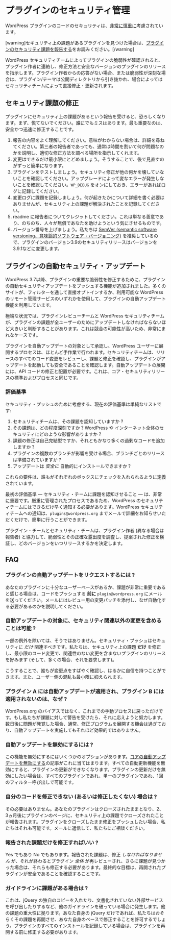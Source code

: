 <!-- 
# Managing Your Plugin's Security
 -->
# プラグインのセキュリティ管理

<!-- 
The security of code in WordPress plugins is taken [very seriously](https://wordpress.org/about/security/).
 -->
WordPress プラグインのコードのセキュリティは、[非常に慎重に](https://wordpress.org/about/security/)考慮されています。

<!-- 
[warning]If you have found a plugin with a security issue, please read [Reporting Plugin Security Issues](https://developer.wordpress.org/plugins/wordpress-org/plugin-security/reporting-plugin-security-issues/).[/warning]
 -->
[warning]セキュリティ上の課題があるプラグインを見つけた場合は、[プラグインのセキュリティ課題を報告する](https://developer.wordpress.org/plugins/wordpress-org/plugin-security/reporting-plugin-security-issues/)をお読みください。[/warning]

<!-- 
When a plugin vulnerability is verified by the WordPress Security Team, they contact the plugin author and direct them as to how to fix and release a secure version of the plugin. If there is a lack of response from the plugin author or if the vulnerability is severe, the plugin/theme is pulled from the public directory, and in some cases, fixed and updated directly by the Security Team.
 -->
WordPress セキュリティチームによってプラグインの脆弱性が確認されると、プラグイン作者に連絡し、修正方法と安全なバージョンのプラグインのリリースを指示します。プラグイン作者からの応答がない場合、または脆弱性が深刻な場合は、プラグイン/テーマは公開ディレクトリから引き抜かれ、場合によってはセキュリティチームによって直接修正・更新されます。

<!-- 
## Fixing Security Issues
 -->
## セキュリティ課題の修正

<!-- 
When you receive a report of security issues in your plugins, it can be terrifying. First, don't panic. Everyone makes mistakes. What matters most is fixing it safely and promptly.
 -->
プラグインにセキュリティ上の課題があるという報告を受けると、恐ろしくなります。まず、慌てないでください。誰にでもミスはあります。最も重要なのは、安全かつ迅速に修正することです。

<!-- 
1. Make sure you understand the report. If you're not sure what it means, ask for details. Even third-party reporters are usually willing to take the time to explain what's wrong and direct you where to research a proper fix.
2. Keep your changes as small as possible. This will make it much easier for you to review later on.
3. Test your plugin. Make sure the security fix doesn't break anything else. Make sure upgrading doesn't cause weird errors. Keep `WP_DEBUG` on and log any errors.
4. Document the issue in your change log. You don't need to include details on exactly what happened, but do document that a security issue was resolved.
5. Credit the reporter in your readme. This is just nice, and makes people more inclined to help you for free later on.
6. Bump your version number. We recommend [SemVer](https://semver.org/), so a security release for version 3.9 of your plugin would change the version to 3.9.1 and so on.
 -->
1. 報告の内容をよく理解してください。意味がわからない場合は、詳細を尋ねてください。第三者の報告者であっても、通常は時間を割いて何が問題なのかを説明し、適切な修正方法を調べる場所を指示してくれます。
2. 変更はできるだけ最小限にとどめましょう。そうすることで、後で見直すのがずっと簡単になります。
3. プラグインをテストしましょう。セキュリティ修正が他の何かを壊していないことを確認してください。アップグレードによって変なエラーが発生しないことを確認してください。`WP_DEBUG` をオンにしておき、エラーがあればログに記録してください。
4. 変更ログに課題を記録しましょう。何が起きたかについて詳細を書く必要はありませんが、セキュリティ上の課題が解決されたことを記録してください。
5. readme に報告者についてクレジットしてください。これは単なる善意であり、のちのち、人々が無償であなたを助けようという気にさせるものです。
6. バージョン番号を上げましょう。私たちは [SemVer (semantic software versioning、意味論的ソフトウェア・バージョニング)](https://semver.org/) を推奨しているので、プラグインのバージョン3.9のセキュリティリリースはバージョンを3.9.1などに変更します。

<!-- 
## Automatic Plugin Security Updates
 -->
## プラグインの自動セキュリティ・アップデート

<!-- 
Since WordPress 3.7, we have had the ability to push automatic security updates for plugins to fix critical vulnerabilities in plugins. Many sites have made use of the plugin automatic updates functionality, either by opting in directly through filters, or by using one of the many remote management services for WordPress that are available.
 -->
WordPress 3.7以降、プラグインの重要な脆弱性を修正するために、プラグインの自動セキュリティアップデートをプッシュする機能が追加されました。多くのサイトが、フィルターを通して直接オプトインするか、利用可能な WordPress のリモート管理サービスのいずれかを使用して、プラグインの自動アップデート機能を利用しています。

<!-- 
In extreme situations, the Plugin Review Team and the WordPress Security Team may determine a plugin issue is great enough that it must be updated for all users. This is exceptionally rare, as the potential for conflicts is high.
 -->
極端な状況では、プラグインレビューチームと WordPress セキュリティチームが、プラグインの課題が全ユーザーのためにアップデートしなければならないほど大きいと判断することがあります。これは競合の可能性が高いため、非常にまれなケースです。

<!-- 
The process of approving a plugin for an automatic update, and rolling it out to WordPress users, is highly manual. The security team reviews all code changes in the release, verifies the issue and the fix, and confirms the plugin is safe to trigger an update. Rolling out an automatic update requires modification and deployment of the API code. This is the same standard and process for a core security release.
 -->
プラグインを自動アップデートの対象として承認し、WordPress ユーザーに展開するプロセスは、ほとんど手作業で行われます。セキュリティチームは、リリースのすべてのコード変更をレビューし、課題と修正を確認し、プラグインがアップデートを起動しても安全であることを確認します。自動アップデートの展開には、API コードの修正と配置が必要です。これは、コア・セキュリティリリースの標準およびプロセスと同じです。

<!-- 
### Criteria
 -->
### 評価基準

<!-- 
The current criteria we take into consideration for a security push is a simple list:
 -->
セキュリティ・プッシュのために考慮する、現在の評価基準は単純なリストです:

<!-- 
1. Has the security team been made aware of the issue?
2. How severe is the issue? What impact would it have on the security of a WordPress install, and the greater internet?
3. Is the fix for the issue self-contained or does it add significant extra superfluous code?
4. If multiple branches of the plugin are affected, has a release per branch been prepared?
5. Can the update be _safely_ installed automatically?
 -->
1. セキュリティチームは、その課題を認知していますか ?
2. その課題は、どの程度深刻ですか ? WordPress や インターネット全体のセキュリティにどのような影響がありますか ?
3. 課題の修正は自己完結型ですか、それともかなり多くの過剰なコードを追加しますか ?
4. プラグインの複数のブランチが影響を受ける場合、ブランチごとのリリースは準備されていますか ?
5. アップデートは _安全に_ 自動的にインストールできますか ?

<!-- 
These requirements are defined in a way that anyone should be able to tick each box.
 -->
これらの要件は、誰もがそれぞれのボックスにチェックを入れられるように定義されています。

<!-- 
The first criterion — making the security team aware of the issue — is critical. Since it's a tightly controlled process, the WordPress security team needs to be notified as early as possible. Letting us know is as simple as emailing us at `plugins@wordpress.org` with the details.
 -->
最初の評価基準 — セキュリティ・チームに課題を認知させること — は、非常に重要です。厳重に管理されたプロセスであるため、WordPress のセキュリティチームにはできるだけ早く通知する必要があります。WordPress セキュリティチームへの通知は、`plugins@wordpress.org` までメールで詳細をお知らせいただくだけで、簡単に行うことができます。

<!-- 
The plugin and security teams will work with the plugin author (and the reporter, if different) to study the vulnerability and its exact exposure, verify the proposed fix, and determine what versions will be released and when.
 -->
プラグイン・チームとセキュリティ・チームは、プラグイン作者 (異なる場合は報告者) と協力して、脆弱性とその正確な露出度を調査し、提案された修正を検証し、どのバージョンをいつリリースするかを決定します。

<!-- 
## FAQ
 -->
## FAQ

<!-- 
### How do I request my plugin be automatically updated?
 -->
### プラグインの自動アップデートをリクエストするには ?

<!-- 
If you feel your plugin has a large enough user base or the issue is of great significance, email `plugin@wordpress.org` **before** you push the code. Include a patch of the changes for review in the email, and explain why you feel this should be automated.
 -->
あなたのプラグインに十分なユーザーベースがあるか、課題が非常に重要であると感じる場合は、コードをプッシュする **前に** `plugin@wordpress.org` にメールを送ってください。メールにはレビュー用の変更パッチを添付し、なぜ自動化する必要があるのかを説明してください。

<!-- 
### Can I include changes besides the security related ones for automated updates?
 -->
### 自動アップデートの対象に、セキュリティ関連以外の変更を含めることは可能 ?

<!-- 
With few exceptions, no. A security push should _only_ be security related. We prefer (and many times require) plugin releases which fix **only** the security issue, with minimal code changes and with no unrelated changes.
 -->
一部の例外を除いては、そうではありません。セキュリティ・プッシュはセキュリティに _だけ_ 関連すべきです。私たちは、セキュリティ上の課題 **だけ** を修正し、最小限のコード変更で、関連性のない変更を含まないプラグインのリリースを好みます (そして、多くの場合、それを要求します)。

<!-- 
This allows everyone to review the changes quickly and to be far more confident in them. Also it means there is a minimal amount of disruption on the part of the users.
 -->
こうすることで、誰もが変更点をすばやく確認し、はるかに自信を持つことができます。また、ユーザー側の混乱も最小限に抑えられます。

<!-- 
### Why did plugin A get a automatic update, but plugin B didn't?
 -->
### プラグイン A には自動アップデートが適用され、プラグイン B には適用されないのは、なぜ ?

<!-- 
It's not bias from WordPress.org, it's just a throwback to the manual process we've been using. If we're alerted to an issue, we'll work to handle it. If we find out several days later, the window of opportunity to get the fix rolled out has usually passed and it won't be as effective.
 -->
WordPress.org のバイアスではなく、これまでの手動プロセスに戻っただけです。もし私たちが課題に対して警告を受けたら、それに応えようと努力します。数日後に問題が発覚した場合、通常、修正プログラムを展開する機会は過ぎており、自動アップデートを実施してもそれほど効果的ではありません。

<!-- 
### How can I disable automatic updates?
 -->
### 自動アップデートを無効にするには ?

<!-- 
There are several options to disable this functionality. The article for [disabling core automatic updates](https://make.wordpress.org/core/2013/10/25/the-definitive-guide-to-disabling-auto-updates-in-wordpress-3-7/) applies here. Anything that disables all automatic update functionality will prevent plugin updates. If you only wish to disable plugin updates, whether for all plugins or a single plugin, you can do so with a single filter call.
 -->
この機能を無効にするにはいくつかのオプションがあります。[コアの自動アップデートを無効にする](https://make.wordpress.org/core/2013/10/25/the-definitive-guide-to-disabling-auto-updates-in-wordpress-3-7/)の記事がこれに当てはまります。すべての自動更新機能を無効にすると、プラグインの更新ができなくなります。プラグインの更新だけを無効にしたい場合は、すべてのプラグインであれ、単一のプラグインであれ、1回のフィルター呼び出しで可能です。

<!-- 
### What if I can't (or don't want to) fix my code?
 -->
### 自分のコードを修正できない (あるいは修正したくない) 場合は ?

<!-- 
You don't have to. Your plugin will remain closed and, after 2 or 3 months, the plugin page will report that it was closed for security issues. If you want to push a fix but keep the plugin closed, we can do that too. Just reply to the email and talk to us.
 -->
その必要はありません。あなたのプラグインはクローズされたままとなり、2、3ヵ月後にプラグインのページに、セキュリティ上の課題でクローズされたことが報告されます。プラグインをクローズしたまま修正をプッシュしたい場合、私たちはそれも可能です。メールに返信して、私たちにご相談ください。

<!-- 
### Do I only have to fix the reported issue?
 -->
### 報告された課題だけを修正すればいい ?

<!-- 
Yes and no. You _do_ have to fix the issues reported, but when you're done, the _entire_ plugin is re-reviewed, and if more issues are found, you'll be required to fix those as well. The ultimate goal is to make sure the reopened plugin is safe.
 -->
Yes でもあり No でもあります。報告された課題は、修正 _しなければなりません_ が、それが終わるとプラグイン _全体_ が再レビューされ、さらに課題が見つかった場合は、それらも修正する必要があります。最終的な目標は、再開されたプラグインが安全であることを確認することです。

<!-- 
### What if I have guideline issues?
 -->
### ガイドラインに課題がある場合は ?

<!-- 
This comes up when people are breaking other guidelines like including their own copy of jQuery or making undocumented external service calls. It depends on the severity of the other issues. If it's just your own jQuery, we'll likely let it be reopened and allow you to fix that at your own pace. If you're logging all installs of your plugins, you'll be required to correct that before we reopen the plugin.
 -->
これは、jQuery の独自のコピーを入れたり、文書化されていない外部サービスを呼び出したりするなど、他のガイドラインを破っている場合に発生します。他の課題の重大性に拠ります。あなた自身の jQuery だけであれば、私たちはおそらくその課題を再開させ、あなた自身のペースで修正することを許可するでしょう。プラグインのすべてのインストールを記録している場合は、プラグインを再開する前に修正する必要があります。